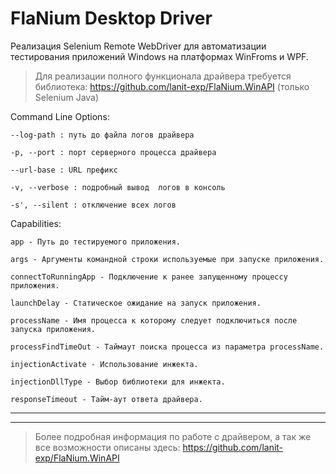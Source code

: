 # FlaNium Desktop Driver

Реализация Selenium Remote WebDriver для автоматизации тестирования приложений Windows на платформах WinFroms и WPF.


> Для реализации полного функционала драйвера требуется библиотека: https://github.com/lanit-exp/FlaNium.WinAPI (только Selenium Java)

Command Line Options:

    --log-path : путь до файла логов драйвера

    -p, --port : порт серверного процесса драйвера

    --url-base : URL префикс
   
    -v, --verbose : подробный вывод  логов в консоль

    -s', --silent : отключение всех логов


Capabilities:

    app - Путь до тестируемого приложения.

    args - Аргументы командной строки используемые при запуске приложения.

    connectToRunningApp - Подключение к ранее запущенному процессу приложения.

    launchDelay - Статическое ожидание на запуск приложения.

    processName - Имя процесса к которому следует подключиться после запуска приложения.
        
    processFindTimeOut - Таймаут поиска процесса из параметра processName.

    injectionActivate - Использование инжекта.

    injectionDllType - Выбор библиотеки для инжекта.

    responseTimeout - Тайм-аут ответа драйвера.

___
___

>   Более подробная информация по работе с драйвером, а так же все возможности описаны здесь: https://github.com/lanit-exp/FlaNium.WinAPI